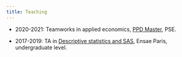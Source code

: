 ```yaml
---
title: Teaching
---
```

* 2020-2021: Teamworks in applied economics, [PPD Master](https://www.parisschoolofeconomics.eu/en/teaching/masters-program/ppd-public-policy-and-development/), PSE.

* 2017-2019: TA in [Descriptive statistics and SAS](https://www.ensae.fr/courses/statistique-descriptive/), Ensae Paris, undergraduate level.

